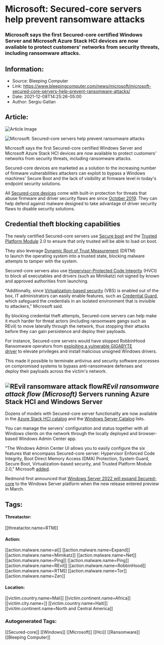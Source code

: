 # Microsoft: Secured-core servers help prevent ransomware attacks
### Microsoft says the first Secured-core certified Windows Server and Microsoft Azure Stack HCI devices are now available to protect customers' networks from security threats, including ransomware attacks.

## Information:
+ Source: Bleeping Computer
+ Link: https://www.bleepingcomputer.com/news/microsoft/microsoft-secured-core-servers-help-prevent-ransomware-attacks/
+ Date: 2021-12-08T14:25:26-05:00
+ Author: Sergiu Gatlan


## Article:
![Article Image](https://www.bleepstatic.com/content/hl-images/2021/09/05/Microsoft_header.jpg)

![Microsoft: Secured-core servers help prevent ransomware attacks](https://www.bleepstatic.com/content/hl-images/2021/09/05/Microsoft_header.jpg)


Microsoft says the first Secured-core certified Windows Server and Microsoft Azure Stack HCI devices are now available to protect customers' networks from security threats, including ransomware attacks.


Secured-core devices are marketed as a solution to the increasing number of firmware vulnerabilities attackers can exploit to bypass a Windows machines' Secure Boot and the lack of visibility at firmware level in today's endpoint security solutions.


All [Secured-core devices](https://www.bleepingcomputer.com/news/security/windows-10-secured-core-pcs-can-block-driver-abusing-malware/) come with built-in protection for threats that abuse firmware and driver security flaws are since [October 2019](https://www.bleepingcomputer.com/news/security/new-windows-10-secured-core-pcs-block-firmware-level-attacks/). They can help defend against malware designed to take advantage of driver security flaws to disable security solutions.


Credential theft blocking capabilities
--------------------------------------


The newly certified Secured-core servers use [Secure boot](https://docs.microsoft.com/en-us/windows-hardware/design/device-experiences/oem-secure-boot) and the [Trusted Platform Module](https://docs.microsoft.com/en-us/windows/security/information-protection/tpm/trusted-platform-module-top-node) 2.0 to ensure that only trusted will be able to load on boot.


They also leverage [Dynamic Root of Trust Measurement](https://docs.microsoft.com/en-us/windows/security/threat-protection/windows-defender-system-guard/how-hardware-based-root-of-trust-helps-protect-windows#secure-launchthe-dynamic-root-of-trust-for-measurement-drtm) (DRTM) to launch the operating system into a trusted state, blocking malware attempts to tamper with the system.


Secured-core servers also use [Hypervisor-Protected Code Integrity](https://techcommunity.microsoft.com/t5/windows-insider-program/virtualization-based-security-vbs-and-hypervisor-enforced-code/m-p/240571) (HVCI) to block all executables and drivers (such as Mimikatz) not signed by known and approved authorities from launching.


"Additionally, since [Virtualization-based security](https://techcommunity.microsoft.com/t5/windows-insider-program/virtualization-based-security-vbs-and-hypervisor-enforced-code/m-p/240571) (VBS) is enabled out of the box, IT administrators can easily enable features, such as [Credential Guard](https://techcommunity.microsoft.com/t5/windows-it-pro-blog/comprehensive-protection-for-your-credentials-with-credential/ba-p/765314), which safeguard the credentials in an isolated environment that is invisible to attackers," Microsoft said.


By blocking credential theft attempts, Secured-core servers can help make it much harder for threat actors (including ransomware gangs such as REvil) to move laterally through the network, thus stopping their attacks before they can gain persistence and deploy their payloads.


For instance, Secured-core servers would have stopped RobbinHood Ransomware operators from [exploiting a vulnerable GIGABYTE driver](https://www.bleepingcomputer.com/news/security/ransomware-exploits-gigabyte-driver-to-kill-av-processes/) to elevate privileges and install malicious unsigned Windows drivers.


This made it possible to terminate antivirus and security software processes on compromised systems to bypass anti-ransomware defenses and deploy their payloads across the victim's network.



![REvil ransomware attack flow](https://www.bleepstatic.com/images/news/u/1109292/2021/REvil-ransomware-attack-flow.jpg)*REvil ransomware attack flow (Microsoft)*
Servers running Azure Stack HCI and Windows Server
--------------------------------------------------


Dozens of models with Secured-core server functionality are now available in the [Azure Stack HCI catalog](https://hcicatalog.azurewebsites.net/#/catalog?FeatureSupported=securedCoreServer) and the [Windows Server Catalog](https://www.windowsservercatalog.com/results.aspx?&bCatID=1333&cpID=0&avc=10&ava=0&avt=0&avq=140&OR=1&PGS=25&PG=1) lists.


You can manage the servers' configuration and status together with all Windows clients on the network through the locally deployed and browser-based Windows Admin Center app.


"The Windows Admin Center UI allows you to easily configure the six features that encompass Secured-core server: Hypervisor Enforced Code Integrity, Boot Direct Memory Access (DMA) Protection, System Guard, Secure Boot, Virtualization-based security, and Trusted Platform Module 2.0," Microsoft [added](https://www.microsoft.com/security/blog/2021/12/07/new-Secured-core-servers-are-now-available-from-the-microsoft-ecosystem-to-help-secure-your-infrastructure/).


Redmond first announced that [Windows Server 2022 will expand Secured-core](https://www.bleepingcomputer.com/news/security/microsoft-announces-windows-server-2022-with-new-security-features/) to the Windows Server platform when the new release entered preview in March.





## Tags:

#### Threatactor:
[[threatactor.name=RTM]]

#### Action:
[[action.malware.name=at]] [[action.malware.name=Expand]] [[action.malware.name=Mimikatz]] [[action.malware.name=Net]] [[action.malware.name=Ping]] [[action.malware.name=Ping]] [[action.malware.name=REvil]] [[action.malware.name=RobbinHood]] [[action.malware.name=RTM]] [[action.malware.name=Tor]] [[action.malware.name=Zen]]

#### Location:
[[victim.country.name=Mali]] [[victim.continent.name=Africa]] [[victim.city.name=]] [[victim.country.name=Haiti]] [[victim.continent.name=North and Central America]]

### Autogenerated Tags:
[[Secured-core]] [[Windows]] [[Microsoft]] [[Hci]] [[Ransomware]] [[Bleeping Computer]]

